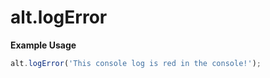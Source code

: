 # alt.logError

**Example Usage**

```js
alt.logError('This console log is red in the console!');
```
